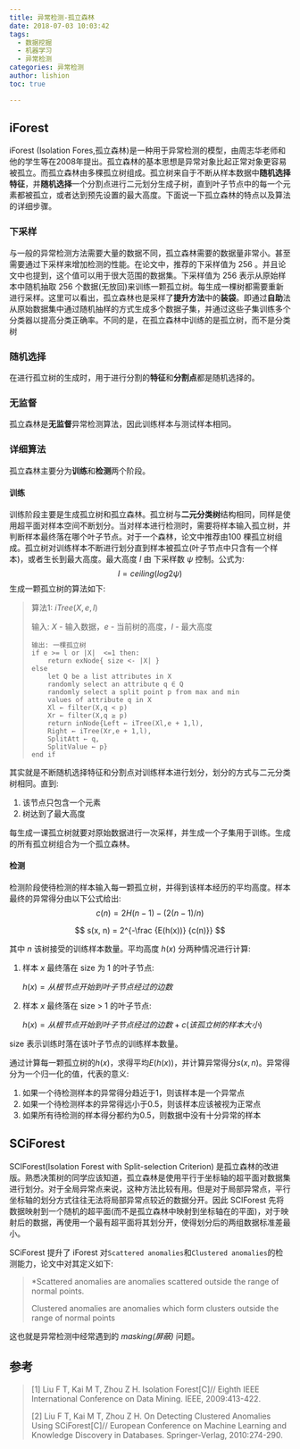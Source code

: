 ```yaml
---
title: 异常检测-孤立森林
date: 2018-07-03 10:03:42
tags:
  - 数据挖掘
  - 机器学习
  - 异常检测
categories: 异常检测
author: lishion
toc: true

---
```


## iForest

iForest (Isolation Fores,孤立森林)是一种用于异常检测的模型，由周志华老师和他的学生等在2008年提出。孤立森林的基本思想是异常对象比起正常对象更容易被孤立。而孤立森林由多棵孤立树组成。孤立树来自于不断从样本数据中**随机选择特征**，并**随机选择**一个分割点进行二元划分生成子树，直到叶子节点中的每一个元素都被孤立，或者达到预先设置的最大高度。下面说一下孤立森林的特点以及算法的详细步骤。

### 下采样

与一般的异常检测方法需要大量的数据不同，孤立森林需要的数据量非常小。甚至需要通过下采样来增加检测的性能。在论文中，推荐的下采样值为 256 。并且论文中也提到，这个值可以用于很大范围的数据集。下采样值为 256 表示从原始样本中随机抽取 256 个数据(无放回)来训练一颗孤立树。每生成一棵树都需要重新进行采样。这里可以看出，孤立森林也是采样了**提升方法**中的**装袋**。即通过**自助**法从原始数据集中通过随机抽样的方式生成多个数据子集，并通过这些子集训练多个分类器以提高分类正确率。不同的是，在孤立森林中训练的是孤立树，而不是分类树

### 随机选择

在进行孤立树的生成时，用于进行分割的**特征**和**分割点**都是随机选择的。

### 无监督

孤立森林是**无监督**异常检测算法，因此训练样本与测试样本相同。


### 详细算法

孤立森林主要分为**训练**和**检测**两个阶段。

#### 训练

训练阶段主要是生成孤立树和孤立森林。孤立树与**二元分类树**结构相同，同样是使用超平面对样本空间不断划分。当对样本进行检测时，需要将样本输入孤立树，并判断样本最终落在哪个叶子节点。对于一个森林，论文中推荐由100 棵孤立树组成。孤立树对训练样本不断进行划分直到样本被孤立(叶子节点中只含有一个样本)，或者生长到最大高度。最大高度 $l$ 由 下采样数 $ψ$ 控制。公式为:
$$
l = ceiling(log2 ψ)
$$
生成一颗孤立树的算法如下:

> 算法1: $iTree(X,e,l)$ 
>
> 输入: $X$ - 输入数据，$e$ - 当前树的高度，$l$ - 最大高度 
>
> ```
> 输出: 一棵孤立树
> if e >= l or |X|  <=1 then:
>     return exNode{ size <- |X| }
> else 
>     let Q be a list attributes in X
>     randomly select an attribute q ∈ Q
>     randomly select a split point p from max and min
>     values of attribute q in X
>     Xl ← filter(X,q < p)
>     Xr ← filter(X,q ≥ p)
>     return inNode{Left ← iTree(Xl,e + 1,l),
>     Right ← iTree(Xr,e + 1,l),
>     SplitAtt ← q,
>     SplitValue ← p}
> end if
> ```



其实就是不断随机选择特征和分割点对训练样本进行划分，划分的方式与二元分类树相同。直到:

1. 该节点只包含一个元素
2. 树达到了最大高度

每生成一课孤立树就要对原始数据进行一次采样，并生成一个子集用于训练。生成的所有孤立树组合为一个孤立森林。

#### 检测

检测阶段使待检测的样本输入每一颗孤立树，并得到该样本经历的平均高度。样本最终的异常得分由以下公式给出:
$$
c(n) = 2H(n − 1) − (2(n − 1)/n)
$$

$$
s(x, n) = 2^{-\frac {E(h(x))} {c(n)}}
$$

其中 $n$ 该树接受的训练样本数量。平均高度 $h(x)$ 分两种情况进行计算:

1. 样本 $x$ 最终落在 size 为 1 的叶子节点:

   $h(x)=从根节点开始到叶子节点经过的边数$ 

2. 样本 $x$ 最终落在 size > 1 的叶子节点:

   $h(x)=从根节点开始到叶子节点经过的边数 + c(该孤立树的样本大小)$

size 表示训练时落在该叶子节点的训练样本数量。

通过计算每一颗孤立树的$h(x)$，求得平均$E(h(x))$，并计算异常得分$s(x,n)$。异常得分为一个归一化的值，代表的意义:

1. 如果一个待检测样本的异常得分趋近于1，则该样本是一个异常点
2. 如果一个待检测样本的异常得远小于0.5，则该样本应该被视为正常点
3. 如果所有待检测的样本得分都约为0.5，则数据中没有十分异常的样本

## SCiForest

SCIForest(Isolation Forest with Split-selection Criterion) 是孤立森林的改进版。熟悉决策树的同学应该知道，孤立森林是使用平行于坐标轴的超平面对数据集进行划分。对于全局异常点来说，这种方法比较有用。但是对于局部异常点，平行坐标轴的划分方式往往无法将局部异常点较近的数据分开。因此 SCIForest 先将数据映射到一个随机的超平面(而不是孤立森林中映射到坐标轴在的平面)，对于映射后的数据，再使用一个最有超平面将其划分开，使得划分后的两组数据标准差最小。

 SCiForest 提升了 iForest 对`Scattered anomalies`和`Clustered anomalies`的检测能力，论文中对其定义如下:

> *Scattered anomalies are anomalies scattered outside the range of normal
> points.
>
> Clustered anomalies are anomalies which form clusters outside the
> range of normal points

这也就是异常检测中经常遇到的 *masking(屏蔽)* 问题。

## 参考

> [1] Liu F T, Kai M T, Zhou Z H. Isolation Forest[C]// Eighth IEEE International Conference on Data Mining. IEEE, 2009:413-422.
>
> [2] Liu F T, Kai M T, Zhou Z H. On Detecting Clustered Anomalies Using SCiForest[C]// European Conference on Machine Learning and Knowledge Discovery in Databases. Springer-Verlag, 2010:274-290.



